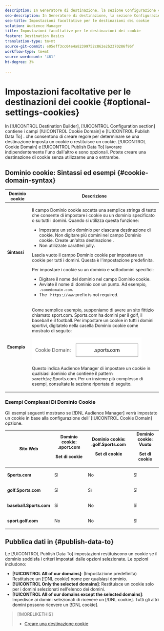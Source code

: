 ```yaml
---
description: In Generatore di destinazione, la sezione Configurazione contiene i campi Dominio cookie e Pubblica dati su. che consentono di creare regole per determinare se una destinazione imposta un cookie o restituisce un cookie. Dominio cookie e Pubblica dati Per lavorare indipendentemente l'uno dall'altro e sono facoltativi. Potete creare una destinazione di cookie senza utilizzarne una o entrambe.
seo-description: In Generatore di destinazione, la sezione Configurazione contiene i campi Dominio cookie e Pubblica dati su. che consentono di creare regole per determinare se una destinazione imposta un cookie o restituisce un cookie. Dominio cookie e Pubblica dati Per lavorare indipendentemente l'uno dall'altro e sono facoltativi. Potete creare una destinazione di cookie senza utilizzarne una o entrambe.
seo-title: Impostazioni facoltative per le destinazioni dei cookie
solution: Audience Manager
title: Impostazioni facoltative per le destinazioni dei cookie
feature: Destination Basics
translation-type: tm+mt
source-git-commit: e05eff3cc04e4a82399752c862e2b2370286f96f
workflow-type: tm+mt
source-wordcount: '461'
ht-degree: 3%

---
```



# Impostazioni facoltative per le destinazioni dei cookie {#optional-settings-cookies}

In [!UICONTROL Destination Builder], [!UICONTROL Configuration section] contiene i campi [!UICONTROL Cookie Domain] e [!UICONTROL Publish Data To] . che consentono di creare regole per determinare se una destinazione imposta un cookie o restituisce un cookie. [!UICONTROL Cookie Domain] e [!UICONTROL Publish Data To] lavorare indipendentemente l&#39;uno dall&#39;altro e sono opzionali. Potete creare una destinazione di cookie senza utilizzarne una o entrambe.

## Dominio cookie: Sintassi ed esempi {#cookie-domain-syntax}

<!-- cookie-destination-options.xml -->

<table id="table_4F4F7562AFEE49F8917AAE5712B5CCE4"> 
 <thead> 
  <tr> 
   <th colname="col1" class="entry"> Dominio cookie </th> 
   <th colname="col2" class="entry"> Descrizione </th> 
  </tr>
 </thead>
 <tbody> 
  <tr> 
   <td colname="col1"> <p><b>Sintassi</b> </p> </td> 
   <td colname="col2"> <p>Il campo <span class="wintitle"> Dominio</span> cookie accetta una semplice stringa di testo che consente di impostare i cookie su un dominio specificato o su tutti i domini. Quando si utilizza questa funzione: </p> <p> 
     <ul id="ul_473CB59F2C0C4B358201BE5C8B27D73D"> 
      <li id="li_4E7F4691C1B54415963F7D5AA1558C9A">Impostate un solo dominio per ciascuna destinazione di cookie. Non digitare più domini nel campo <span class="wintitle"> Dominio</span> cookie. Create un'altra <span class="wintitle"> destinazione</span> . </li> 
      <li id="li_AEBF5C5F3C264C5EA4A2A6063C3F377D">Non utilizzate caratteri jolly. </li> 
     </ul> </p> <p> Lascia vuoto il campo Dominio <span class="wintitle"></span> cookie per impostare un cookie per tutti i domini. Questa è l'impostazione predefinita. </p> <p>Per impostare i cookie su un dominio e sottodomini specifici: </p> <p> 
     <ul id="ul_F25BC0D8C40641A2A5CA338E5C258435"> 
      <li id="li_E236D8DEE4F24F9BBA36074F7049C12C">Digitare il nome del dominio nel campo <span class="wintitle"> Dominio</span> cookie. </li> 
      <li id="li_0471C198EE344DE5963A3C2F70B9E78B">Avviate il nome di dominio con un punto. Ad esempio, <code> .somedomain.com</code>. </li> 
      <li id="li_73D06F2BEF45487280C2245E1F6B8ED0">The <code> https://www</code> prefix is not required. </li> 
     </ul> </p> </td> 
  </tr> 
  <tr> 
   <td colname="col1"> <p><b>Esempio</b> </p> </td> 
   <td colname="col2"> <p>Come semplice esempio, supponiamo di avere un sito fittizio chiamato sport.com. Sports.com ha domini per il golf, il baseball e il football. Per impostare un cookie in tutti i domini sportivi, digitatelo nella casella Dominio <span class="wintitle"></span> cookie come mostrato di seguito: </p> <p> <img src="assets/sports-domain.png" id="image_8883477BB3B543648C97A441AD34C6DE" /> </p> <p>Questo indica <span class="keyword"> Audience Manager</span> di impostare un cookie in qualsiasi dominio che contiene il pattern <code><i>something</i></code>.Sports.com. Per un insieme più complesso di esempi, consultate la sezione riportata di seguito. </p> </td> 
  </tr> 
 </tbody> 
</table>

### Esempi Complessi Di Dominio Cookie

Gli esempi seguenti mostrano se [!DNL Audience Manager] verrà impostato un cookie in base alla configurazione dell’ [!UICONTROL Cookie Domain] opzione.

<table id="table_3A7B9479CDA6493FA8104D8D9841E914"> 
 <thead> 
  <tr> 
   <th colname="col1" class="entry"> Sito Web </th> 
   <th colname="col2" class="entry">Dominio cookie: .sport.com <p>Set di cookie </p> </th> 
   <th colname="col3" class="entry">Dominio cookie: .golf.Sports.com <p>Set di cookie </p> </th> 
   <th colname="col4" class="entry">Dominio cookie: Vuoto <p>Set di cookie </p> </th> 
  </tr> 
 </thead>
 <tbody> 
  <tr> 
   <td colname="col1"> <p> <b>Sports.com</b> </p> </td> 
   <td colname="col2"> Sì </td> 
   <td colname="col3"> No </td> 
   <td colname="col4"> Sì </td> 
  </tr> 
  <tr> 
   <td colname="col1"> <p> <b>golf.Sports.com</b> </p> </td> 
   <td colname="col2"> Sì </td> 
   <td colname="col3"> Sì </td> 
   <td colname="col4"> Sì </td> 
  </tr> 
  <tr> 
   <td colname="col1"> <p> <b>baseball.Sports.com</b> </p> </td> 
   <td colname="col2"> Sì </td> 
   <td colname="col3"> No </td> 
   <td colname="col4"> Sì </td> 
  </tr> 
  <tr> 
   <td colname="col1"> <p> <b>sport.golf.com</b> </p> </td> 
   <td colname="col2"> No </td> 
   <td colname="col3"> No </td> 
   <td colname="col4"> Sì </td> 
  </tr> 
 </tbody> 
</table>

## Pubblica dati in {#publish-data-to}

Le [!UICONTROL Publish Data To] impostazioni restituiscono un cookie se il dominio soddisfa i criteri impostati dalle opzioni selezionate. Le opzioni includono:

* **[!UICONTROL All of our domains]**: (Impostazione predefinita) Restituisce un [!DNL cookie] nome per qualsiasi dominio.
* **[!UICONTROL Only the selected domains]**: Restituisce un cookie solo per i domini selezionati nell&#39;elenco dei domini.
* **[!UICONTROL All of our domains except the selected domains]**: Impedisce ai domini selezionati di ricevere un [!DNL cookie]. Tutti gli altri domini possono ricevere un [!DNL cookie].

>[!MORELIKETHIS]
>
>* [Creare una destinazione cookie](../../features/destinations/create-cookie-destination.md)